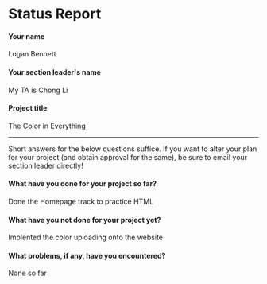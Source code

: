 # Status Report

#### Your name

Logan Bennett

#### Your section leader's name

My TA is Chong Li

#### Project title

The Color in Everything

***

Short answers for the below questions suffice. If you want to alter your plan for your project (and obtain approval for the same), be sure to email your section leader directly!

#### What have you done for your project so far?

Done the Homepage track to practice HTML

#### What have you not done for your project yet?

Implented the color uploading onto the website

#### What problems, if any, have you encountered?

None so far

